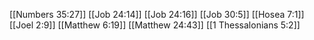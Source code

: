 [[Numbers 35:27]]
[[Job 24:14]]
[[Job 24:16]]
[[Job 30:5]]
[[Hosea 7:1]]
[[Joel 2:9]]
[[Matthew 6:19]]
[[Matthew 24:43]]
[[1 Thessalonians 5:2]]
